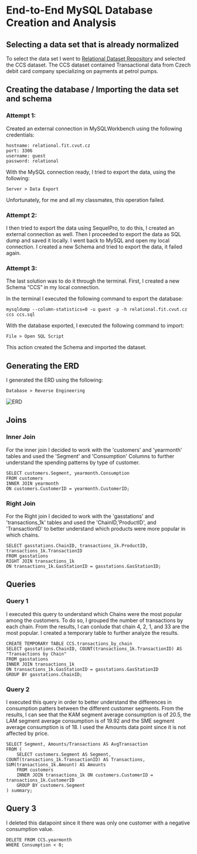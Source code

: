 # End-to-End MySQL Database Creation and Analysis


## Selecting a data set that is already normalized 
To select the data set I went to [Relational Dataset Repository](https://relational.fit.cvut.cz) and selected the CCS dataset. The CCS dataset contained Transactional data from Czech debit card company specializing on payments at petrol pumps.


## Creating the database / Importing the data set and schema
### Attempt 1:
Created an external connection in MySQLWorkbench using the following credentials:
``` 
hostname: relational.fit.cvut.cz
port: 3306
username: guest
password: relational
```
With the MySQL connection ready, I tried to export the data, using the following:
```
Server > Data Export 
```
Unfortunately, for me and all my classmates, this operation failed. 

### Attempt 2:
I then tried to export the data using SequelPro, to do this, I created an external connection as well. Then I proceeded to export the data as SQL dump and saved it locally. I went back to MySQL and open my local connection. I created a new Schema and tried to export the data, it failed again.

### Attempt 3:
The last solution was to do it through the terminal. First, I created a new Schema “CCS” in my local connection. 

In the terminal I executed the following command to export the database: 
```
mysqldump --column-statistics=0 -u guest -p -h relational.fit.cvut.cz ccs ccs.sql 
```
With the database exported, I executed the following command to import:
```
File > Open SQL Script 
```
This action created the Schema and imported the dataset.


## Generating the ERD
I generated the ERD using the following: 
```
Database > Reverse Engineering 
```
![ERD](lab-mysql/myproject/ERD_ccs.png)


## Joins
### Inner Join
For the inner join I decided to work with the 'customers' and 'yearmonth' tables and used the 'Segment' and 'Consumption' Columns to further understand the spending patterns by type of customer.
```
SELECT customers.Segment, yearmonth.Consumption
FROM customers
INNER JOIN yearmonth
ON customers.CustomerID = yearmonth.CustomerID;
```
### Right Join
For the Right join I decided to work with the 'gasstations' and 'transactions_1k' tables and used the 'ChainID,'ProductID', and 'TransactionID' to better understand which products were more popular in which chains.
```
SELECT gasstations.ChainID, transactions_1k.ProductID, transactions_1k.TransactionID
FROM gasstations 
RIGHT JOIN transactions_1k
ON transactions_1k.GasStationID = gasstations.GasStationID;
```


## Queries
### Query 1
I executed this query to understand which Chains were the most popular among the customers. To do so, I grouped the number of transactions by each chain. From the results, I can conlude that chain 4, 2, 1, and 33 are the most popular. I created a temporary table to further analyze the results.
```
CREATE TEMPORARY TABLE CCS.transactions_by_chain
SELECT gasstations.ChainID, COUNT(transactions_1k.TransactionID) AS "Transactions by Chain" 
FROM gasstations
INNER JOIN transactions_1k
ON transactions_1k.GasStationID = gasstations.GasStationID
GROUP BY gasstations.ChainID; 
```

### Query 2 
I executed this query in order to better understand the differences in consumption patters between the different customer segments. From the results, I can see that the KAM segment average consumption is of 20.5, the LAM segment average consumption is of 19.92 and the SME segment average consumption is of 18. I used the Amounts data point since it is not affected by price.
```
SELECT Segment, Amounts/Transactions AS AvgTransaction
FROM (
    SELECT customers.Segment AS Segment, COUNT(transactions_1k.TransactionID) AS Transactions, SUM(transactions_1k.Amount) AS Amounts
    FROM customers
    INNER JOIN transactions_1k ON customers.CustomerID = transactions_1k.CustomerID
    GROUP BY customers.Segment
) summary;
```


## Query 3
I deleted this datapoint since it there was only one customer with a negative consumption value. 

```
DELETE FROM CCS.yearmonth
WHERE Consumption < 0;
```